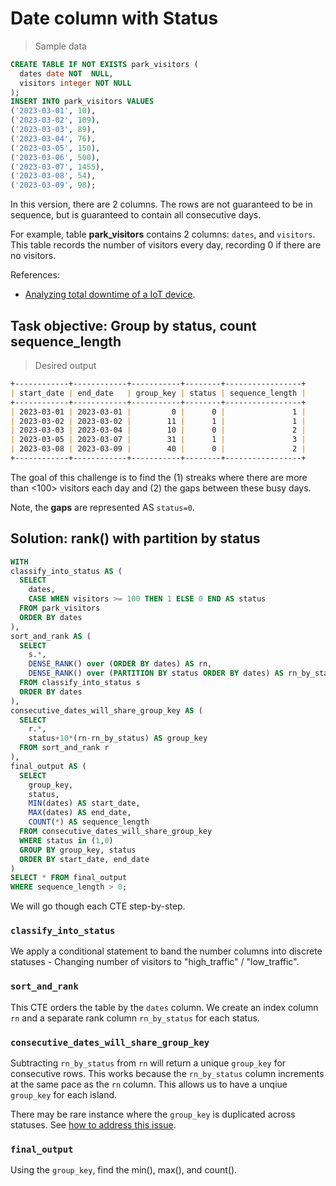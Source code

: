 # Date column with Status

> Sample data

```sql
CREATE TABLE IF NOT EXISTS park_visitors (
  dates date NOT  NULL,
  visitors integer NOT NULL
);
INSERT INTO park_visitors VALUES 
('2023-03-01', 10),
('2023-03-02', 109),
('2023-03-03', 89),
('2023-03-04', 76),
('2023-03-05', 150),
('2023-03-06', 500),
('2023-03-07', 1455),
('2023-03-08', 54),
('2023-03-09', 98);
```

In this version, there are 2 columns. The rows are not guaranteed to be in sequence, but is guaranteed to contain all consecutive days.

For example, table **park_visitors** contains 2 columns: `dates`, and `visitors`. This table records the number of visitors every day, recording 0 if there are no visitors.

References: 

- [Analyzing total downtime of a IoT device](https://towardsdatascience.com/gaps-and-islands-with-mysql-b407040d133d).

## Task objective: Group by status, count sequence_length

> Desired output

```md
+------------+------------+-----------+--------+-----------------+
| start_date | end_date   | group_key | status | sequence_length |
+------------+------------+-----------+--------+-----------------+
| 2023-03-01 | 2023-03-01 |         0 |      0 |               1 |
| 2023-03-02 | 2023-03-02 |        11 |      1 |               1 |
| 2023-03-03 | 2023-03-04 |        10 |      0 |               2 |
| 2023-03-05 | 2023-03-07 |        31 |      1 |               3 |
| 2023-03-08 | 2023-03-09 |        40 |      0 |               2 |
+------------+------------+-----------+--------+-----------------+
```

The goal of this challenge is to find the (1) streaks where there are more than <100> visitors each day and (2) the gaps between these busy days. 

<aside class="success">
Note, the <strong>gaps</strong> are represented AS <code>status=0</code>.
</aside>

## Solution: rank() with partition by status

```sql
WITH
classify_into_status AS (
  SELECT 
    dates, 
    CASE WHEN visitors >= 100 THEN 1 ELSE 0 END AS status
  FROM park_visitors
  ORDER BY dates
),
sort_and_rank AS (
  SELECT 
    s.*,
    DENSE_RANK() over (ORDER BY dates) AS rn,
    DENSE_RANK() over (PARTITION BY status ORDER BY dates) AS rn_by_status
  FROM classify_into_status s
  ORDER BY dates
),
consecutive_dates_will_share_group_key AS (
  SELECT 
    r.*, 
    status+10*(rn-rn_by_status) AS group_key
  FROM sort_and_rank r
),
final_output AS (
  SELECT 
    group_key, 
    status,
    MIN(dates) AS start_date, 
    MAX(dates) AS end_date,  
    COUNT(*) AS sequence_length
  FROM consecutive_dates_will_share_group_key
  WHERE status in (1,0)
  GROUP BY group_key, status
  ORDER BY start_date, end_date
)
SELECT * FROM final_output
WHERE sequence_length > 0;
```

We will go though each CTE step-by-step.

### `classify_into_status`
We apply a conditional statement to band the number columns into discrete statuses - Changing number of visitors to "high_traffic" / "low_traffic".

### `sort_and_rank`
This CTE orders the table by the `dates` column. We create an index column `rn` and a separate rank column `rn_by_status` for each status.

### `consecutive_dates_will_share_group_key`
Subtracting `rn_by_status` from `rn` will return a unique `group_key` for consecutive rows. This works because the `rn_by_status` column increments at the same pace as the `rn` column. This allows us to have a unqiue `group_key` for each island.

<aside class="notice">
There may be rare instance where the <code>group_key</code> is  duplicated across statuses. See <a href="#avoid-error-of-overalapping-groups">how to address this issue</a>.
</aside>

### `final_output`
Using the `group_key`, find the min(), max(), and count().
